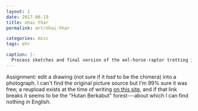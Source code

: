 ```yaml
---
layout: 1
date: 2017-06-19
title: ohai thar
permalink: art/ohai-thar

categories: misc
tags: ehr

caption: |-
  Process sketches and final version of the eel-horse-raptor trotting in a misty forest. The ehr is drawn; the background is a photograph.
---
```

Assignment: edit a drawing (not sure if it *had* to be the chimera) into a photograph. I can't find the original picture source but I'm 99% sure it was free; a reupload exists at the time of writing [on this site](https://www.pxfuel.com/id/free-photo-oshyb), and if that link breaks it seems to be the "Hutan Berkabut" forest---about which I can find nothing in English.